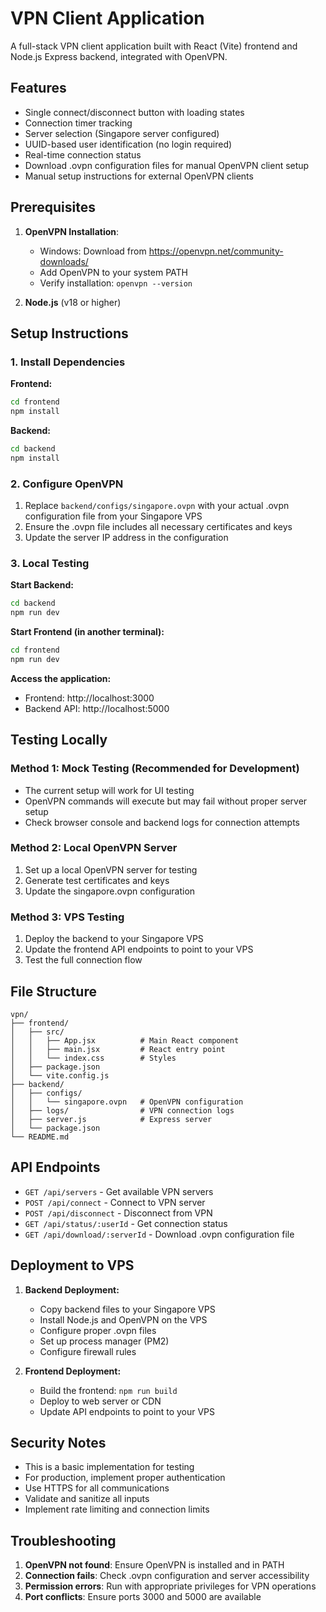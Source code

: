 # VPN Client Application

A full-stack VPN client application built with React (Vite) frontend and Node.js Express backend, integrated with OpenVPN.

## Features

- Single connect/disconnect button with loading states
- Connection timer tracking
- Server selection (Singapore server configured)
- UUID-based user identification (no login required)
- Real-time connection status
- Download .ovpn configuration files for manual OpenVPN client setup
- Manual setup instructions for external OpenVPN clients

## Prerequisites

1. **OpenVPN Installation**:
   - Windows: Download from https://openvpn.net/community-downloads/
   - Add OpenVPN to your system PATH
   - Verify installation: `openvpn --version`

2. **Node.js** (v18 or higher)

## Setup Instructions

### 1. Install Dependencies

**Frontend:**
```bash
cd frontend
npm install
```

**Backend:**
```bash
cd backend
npm install
```

### 2. Configure OpenVPN

1. Replace `backend/configs/singapore.ovpn` with your actual .ovpn configuration file from your Singapore VPS
2. Ensure the .ovpn file includes all necessary certificates and keys
3. Update the server IP address in the configuration

### 3. Local Testing

**Start Backend:**
```bash
cd backend
npm run dev
```

**Start Frontend (in another terminal):**
```bash
cd frontend
npm run dev
```

**Access the application:**
- Frontend: http://localhost:3000
- Backend API: http://localhost:5000

## Testing Locally

### Method 1: Mock Testing (Recommended for Development)
- The current setup will work for UI testing
- OpenVPN commands will execute but may fail without proper server setup
- Check browser console and backend logs for connection attempts

### Method 2: Local OpenVPN Server
1. Set up a local OpenVPN server for testing
2. Generate test certificates and keys
3. Update the singapore.ovpn configuration

### Method 3: VPS Testing
1. Deploy the backend to your Singapore VPS
2. Update the frontend API endpoints to point to your VPS
3. Test the full connection flow

## File Structure

```
vpn/
├── frontend/
│   ├── src/
│   │   ├── App.jsx          # Main React component
│   │   ├── main.jsx         # React entry point
│   │   └── index.css        # Styles
│   ├── package.json
│   └── vite.config.js
├── backend/
│   ├── configs/
│   │   └── singapore.ovpn   # OpenVPN configuration
│   ├── logs/                # VPN connection logs
│   ├── server.js            # Express server
│   └── package.json
└── README.md
```

## API Endpoints

- `GET /api/servers` - Get available VPN servers
- `POST /api/connect` - Connect to VPN server
- `POST /api/disconnect` - Disconnect from VPN
- `GET /api/status/:userId` - Get connection status
- `GET /api/download/:serverId` - Download .ovpn configuration file

## Deployment to VPS

1. **Backend Deployment:**
   - Copy backend files to your Singapore VPS
   - Install Node.js and OpenVPN on the VPS
   - Configure proper .ovpn files
   - Set up process manager (PM2)
   - Configure firewall rules

2. **Frontend Deployment:**
   - Build the frontend: `npm run build`
   - Deploy to web server or CDN
   - Update API endpoints to point to your VPS

## Security Notes

- This is a basic implementation for testing
- For production, implement proper authentication
- Use HTTPS for all communications
- Validate and sanitize all inputs
- Implement rate limiting and connection limits

## Troubleshooting

1. **OpenVPN not found**: Ensure OpenVPN is installed and in PATH
2. **Connection fails**: Check .ovpn configuration and server accessibility
3. **Permission errors**: Run with appropriate privileges for VPN operations
4. **Port conflicts**: Ensure ports 3000 and 5000 are available